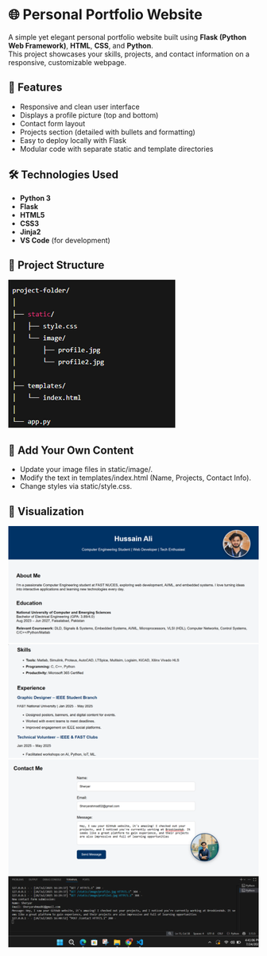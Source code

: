 # 🌐 Personal Portfolio Website

A simple yet elegant personal portfolio website built using **Flask (Python Web Framework)**, **HTML**, **CSS**, and **Python**.  
This project showcases your skills, projects, and contact information on a responsive, customizable webpage.

## 🚀 Features

- Responsive and clean user interface
- Displays a profile picture (top and bottom)
- Contact form layout
- Projects section (detailed with bullets and formatting)
- Easy to deploy locally with Flask
- Modular code with separate static and template directories

## 🛠️ Technologies Used

- **Python 3**
- **Flask**
- **HTML5**
- **CSS3**
- **Jinja2** 
- **VS Code** (for development)

## 📁 Project Structure
![plot](file_structure.png)

## 📂 Add Your Own Content

- Update your image files in static/image/.
- Modify the text in templates/index.html (Name, Projects, Contact Info).
- Change styles via static/style.css.

## 📸 Visualization
![plot](preview_01.png)
![plot](preview_02.png)
![plot](preview_03.png)
![plot](preview_04.png)
